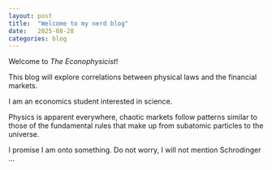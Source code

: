 ```yaml
---
layout: post
title:  "Welcome to my nerd blog"
date:   2025-08-28
categories: blog
---
```

Welcome to *The Econophysicist*!

This blog will explore correlations between physical laws and the financial markets. 

I am an economics student interested in science.

Physics is apparent everywhere, chaotic markets follow patterns similar to those of the fundamental rules that make up from subatomic particles to the universe.

I promise I am onto something. Do not worry, I will not mention Schrodinger
...



<div class="post-content">
<div>